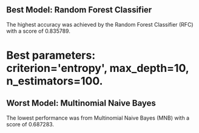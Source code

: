 ## Best Model: Random Forest Classifier

The highest accuracy was achieved by the Random Forest Classifier (RFC) with a score of 0.835789.

# Best parameters: criterion='entropy', max_depth=10, n_estimators=100.

## Worst Model: Multinomial Naive Bayes

The lowest performance was from Multinomial Naive Bayes (MNB) with a score of 0.687283.
